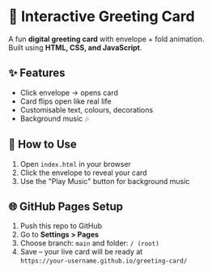 # 💌 Interactive Greeting Card

A fun **digital greeting card** with envelope + fold animation.  
Built using **HTML, CSS, and JavaScript**.

## ✨ Features
- Click envelope → opens card  
- Card flips open like real life  
- Customisable text, colours, decorations  
- Background music 🎶  

## 🚀 How to Use
1. Open `index.html` in your browser  
2. Click the envelope to reveal your card  
3. Use the "Play Music" button for background music  

## 🌐 GitHub Pages Setup
1. Push this repo to GitHub  
2. Go to **Settings > Pages**  
3. Choose branch: `main` and folder: `/ (root)`  
4. Save – your live card will be ready at  
   `https://your-username.github.io/greeting-card/`

